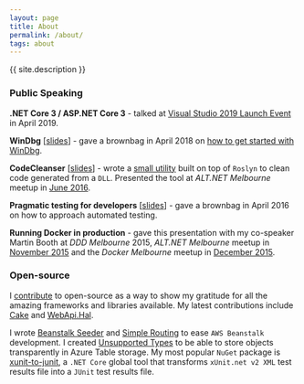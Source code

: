 ```yaml
---
layout: page
title: About
permalink: /about/
tags: about
---
```


{{ site.description }}

### Public Speaking

**.NET Core 3 / ASP.NET Core 3** - talked at [Visual Studio 2019 Launch Event][vs-2019-launch-event] in April 2019.

**WinDbg** [[slides][windbg-slides]] - gave a brownbag in April 2018 on [how to get started with WinDbg][get-started-windbg].

**CodeCleanser** [[slides][code-cleanser-slides]] - wrote a [small utility][code-cleanser] built on top of `Roslyn` to clean code generated from a `DLL`. Presented the tool at *ALT.NET Melbourne* meetup in [June 2016][alt-net-code-cleanser].

**Pragmatic testing for developers** [[slides][pragmatic-testing-slides]] - gave a brownbag in April 2016 on how to approach automated testing.

**Running Docker in production** - gave this presentation with my co-speaker Martin Booth at *DDD Melbourne* 2015, *ALT.NET Melbourne* meetup in [November 2015][alt-net-docker-production] and the *Docker Melbourne* meetup in [December 2015][docker-docker-production].

### Open-source

I [contribute][github-profile] to open-source as a way to show my gratitude for all the amazing frameworks and libraries available. My latest contributions include [Cake][cake] and [WebApi.Hal][webapi-hal].

I wrote [Beanstalk Seeder][beanstalk-seeder] and [Simple Routing][simple-routing] to ease `AWS Beanstalk` development. I created [Unsupported Types][unsupported-types] to be able to store objects transparently in Azure Table storage. My most popular `NuGet` package is [xunit-to-junit][xunit-to-junit], a `.NET Core` global tool that transforms `xUnit.net v2 XML` test results file into a `JUnit` test results file.

[get-started-windbg]: https://github.com/gabrielweyer/blog-samples/blob/master/windbg-brownbag/README.md
[code-cleanser]: https://github.com/gabrielweyer/CodeCleanser
[alt-net-code-cleanser]: https://www.meetup.com/en-AU/Melbourne-ALT-NET/events/232049939/
[alt-net-docker-production]: http://www.meetup.com/Melbourne-ALT-NET/events/226828081/
[docker-docker-production]: http://www.meetup.com/Melbourne-Docker-User-Group/events/227010734/
[pragmatic-testing-slides]: https://gabrielweyer.blob.core.windows.net/blog-samples/pragmatic-testing-brownbag/pragmatic-testing.pptx
[windbg-slides]: https://gabrielweyer.blob.core.windows.net/blog-samples/windbg-brownbag-1/WinDbgPublic.pptx
[code-cleanser-slides]: https://gabrielweyer.blob.core.windows.net/blog-samples/code-cleanser-talk/codecleanser.pptx
[github-profile]: https://github.com/gabrielweyer
[cake]: https://github.com/cake-build/cake
[webapi-hal]: https://github.com/JakeGinnivan/WebApi.Hal
[beanstalk-seeder]: https://github.com/gabrielweyer/beanstalk-seeder
[simple-routing]: https://github.com/gabrielweyer/simple-routing
[unsupported-types]: https://github.com/gabrielweyer/unsupported-types
[vs-2019-launch-event]: https://www.eventbrite.com.au/e/vs2019-launch-event-tickets-58960200547
[xunit-to-junit]: https://github.com/gabrielweyer/xunit-to-junit
